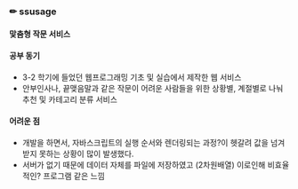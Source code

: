 ### ✏ ssusage
#### 맟춤형 작문 서비스

#### 공부 동기
- 3-2 학기에 들었던 웹프로그래밍 기초 및 실습에서 제작한 웹 서비스
- 안부인사나, 끝맺음말과 같은 작문이 어려운 사람들을 위한 상황별, 계절별로 나눠 추천 및 카테고리 분류 서비스

#### 어려운 점
- 개발을 하면서, 자바스크립트의 실행 순서와 렌더링되는 과정?이 헷갈려 값을 넘겨받지 못하는 상황이 많이 발생했다.
- 서버가 없기 때문에 데이터 자체를 파일에 저장하였고 (2차원배열) 이로인해 비효율적인? 프로그램 같은 느낌